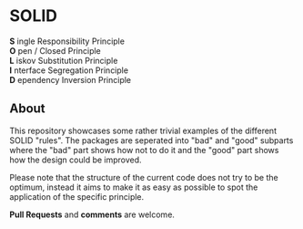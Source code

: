 SOLID
=====

__S__ ingle Responsibility Principle  
__O__ pen / Closed Principle  
__L__ iskov Substitution Principle  
__I__ nterface Segregation Principle  
__D__ ependency Inversion Principle  

About
-----
This repository showcases some rather trivial examples of the different SOLID "rules". The packages are seperated into "bad" and "good" subparts where the "bad" part shows how not to do it and the "good" part shows how the design could be improved.

Please note that the structure of the current code does not try to be the optimum, instead it aims to make it as easy as possible to spot the application of the specific principle.

__Pull Requests__ and __comments__ are welcome.

